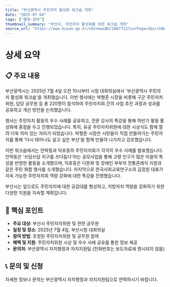 ```yaml
---
title: "부산광역시 주민자치 활성화 워크숍 개최"
date: "2025-07-04"
tags: ["행정·참여"]
thumbnail_summary: "부산시, 주민자치 활성화를 위한 워크숍 개최"
source_url: "https://www.busan.go.kr/nbtnewsBU/1687713?curPage=3&srchBeginDt=&srchEndDt=&srchKey=&srchText="
---
```


# 상세 요약

## 📋 주요 내용
부산광역시는 2025년 7월 4일 오전 10시부터 시청 대회의실에서 '부산광역시 주민자치 활성화 워크숍'을 개최했습니다. 이번 행사에는 박형준 시장을 비롯해 구군 주민자치위원, 담당 공무원 등 총 220명이 참석하여 주민자치회 간의 사업 추진 과정과 성과를 공유하고 개선 방안을 논의했습니다.

행사는 주민자치 활동의 우수 사례를 공유하고, 전문 강사의 특강을 통해 하반기 활동 활성화에 중점을 두고 진행되었습니다. 특히, 유공 주민자치위원에 대한 시상식도 함께 열려 더욱 의미 있는 자리가 되었습니다. 박형준 시장은 시민들이 직접 만들어가는 주민자치를 통해 '다시 태어나도 살고 싶은 부산'을 함께 만들어 나가자고 강조했습니다.

이번 워크숍에서는 안락동과 덕포동의 주민자치회가 각각의 우수 사례를 발표했습니다. 안락동은 '쓰담쓰담 지구를 쓰다듬다'라는 공모사업을 통해 고령 인구가 많은 마을의 특성을 반영한 활동을 소개했으며, 덕포동은 다문화 및 장애인 부부의 전통혼례식 지원과 같은 주민 화합 행사를 소개했습니다. 마지막으로 한국사회교육연구소의 김정원 대표가 지속 가능한 주민자치회 역량 강화에 대한 특강을 진행했습니다.

부산시는 앞으로도 주민자치에 대한 공감대를 형성하고, 지방자치 역량을 강화하기 위한 다양한 지원을 지속할 계획입니다.

## 🎯 핵심 포인트
- **주요 대상**: 부산시 주민자치위원 및 관련 공무원
- **일정 및 장소**: 2025년 7월 4일, 부산시청 대회의실
- **참여 방법**: 초청된 주민자치위원 및 공무원 참여
- **혜택 및 지원**: 주민자치위원 시상 및 우수 사례 공유를 통한 정보 제공
- **문의처**: 부산광역시 자치행정과 자치지원팀 (전화번호는 보도자료에 명시되지 않음)

## 📞 문의 및 신청
자세한 정보나 문의는 부산광역시 자치행정과 자치지원팀으로 연락하시기 바랍니다.